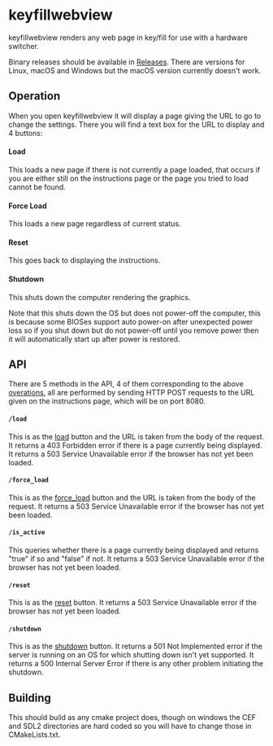 # keyfillwebview

keyfillwebview renders any web page in key/fill for use with a hardware switcher.

Binary releases should be available in [Releases](https://github.com/nixCodeX/keyfillwebview/releases).
There are versions for Linux, macOS and Windows but the macOS version currently doesn't work.

## Operation

When you open keyfillwebview it will display a page giving the URL to go to change the settings.
There you will find a text box for the URL to display and 4 buttons:

#### Load

This loads a new page if there is not currently a page loaded, that occurs if you are either still on the instructions page or the page you tried to load cannot be found.

#### Force Load

This loads a new page regardless of current status.

#### Reset

This goes back to displaying the instructions.

#### Shutdown

This shuts down the computer rendering the graphics.

Note that this shuts down the OS but does not power-off the computer, this is because some BIOSes support auto power-on after unexpected power loss so if you shut down but do not power-off until you remove power then it will automatically start up after power is restored.

## API

There are 5 methods in the API, 4 of them corresponding to the above [overations](#operation), all are performed by sending HTTP POST requests to the URL given on the instructions page, which will be on port 8080.

#### `/load`

This is as the [load](#load) button and the URL is taken from the body of the request.
It returns a 403 Forbidden error if there is a page currently being displayed.
It returns a 503 Service Unavailable error if the browser has not yet been loaded.

#### `/force_load`

This is as the [force_load](#force-load) button and the URL is taken from the body of the request.
It returns a 503 Service Unavailable error if the browser has not yet been loaded.

#### `/is_active`

This queries whether there is a page currently being displayed and returns "true" if so and "false" if not.
It returns a 503 Service Unavailable error if the browser has not yet been loaded.

#### `/reset`

This is as the [reset](#reset) button.
It returns a 503 Service Unavailable error if the browser has not yet been loaded.

#### `/shutdown`

This is as the [shutdown](#shutdown) button.
It returns a 501 Not Implemented error if the server is running on an OS for which shutting down isn't yet supported.
It returns a 500 Internal Server Error if there is any other problem initiating the shutdown.

## Building

This should build as any cmake project does, though on windows the CEF and SDL2 directories are hard coded so you will have to change those in CMakeLists.txt.
